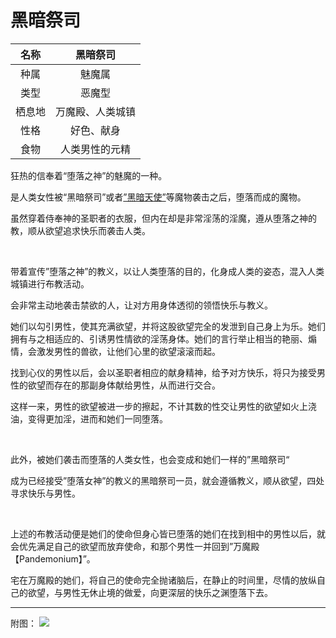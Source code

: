 # 黑暗祭司

|名称|黑暗祭司|
|:-:|:-:|
|种属|魅魔属|
|类型|恶魔型|
|栖息地|万魔殿、人类城镇|
|性格|好色、献身|
|食物|人类男性的元精|

狂热的信奉着“堕落之神”的魅魔的一种。

是人类女性被“黑暗祭司”或者[”黑暗天使”](92黑暗天使.md)等魔物袭击之后，堕落而成的魔物。

虽然穿着侍奉神的圣职者的衣服，但内在却是非常淫荡的淫魔，遵从堕落之神的教，顺从欲望追求快乐而袭击人类。

<br>

带着宣传”堕落之神”的教义，以让人类堕落的目的，化身成人类的姿态，混入人类城镇进行布教活动。

会非常主动地袭击禁欲的人，让对方用身体透彻的领悟快乐与教义。

她们以勾引男性，使其充满欲望，并将这股欲望完全的发泄到自己身上为乐。她们拥有与之相适应的、引诱男性情欲的淫荡身体。她们的言行举止相当的艳丽、煽情，会激发男性的兽欲，让他们心里的欲望滚滚而起。

找到心仪的男性以后，会以圣职者相应的献身精神，给予对方快乐，将只为接受男性的欲望而存在的那副身体献给男性，从而进行交合。

这样一来，男性的欲望被进一步的擦起，不计其数的性交让男性的欲望如火上浇油，变得更加淫，进而和她们一同堕落。

<br>

此外，被她们袭击而堕落的人类女性，也会变成和她们一样的”黑暗祭司“

成为已经接受”堕落女神”的教义的黑暗祭司一员，就会遵循教义，顺从欲望，四处寻求快乐与男性。

<br>

上述的布教活动便是她们的使命但身心皆已堕落的她们在找到相中的男性以后，就会优先满足自己的欲望而放弃使命，和那个男性一并回到”万魔殿【Pandemonium】”。

宅在万魔殿的她们，将自己的使命完全抛诸脑后，在静止的时间里，尽情的放纵自己的欲望，与男性无休止境的做爱，向更深层的快乐之渊堕落下去。

---

附图： ![](img/魔物娘图鉴I/208-209黑暗祭司.jpg)